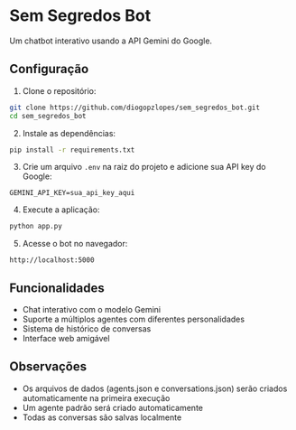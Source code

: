 # Sem Segredos Bot

Um chatbot interativo usando a API Gemini do Google.

## Configuração

1. Clone o repositório:
```bash
git clone https://github.com/diogopzlopes/sem_segredos_bot.git
cd sem_segredos_bot
```

2. Instale as dependências:
```bash
pip install -r requirements.txt
```

3. Crie um arquivo `.env` na raiz do projeto e adicione sua API key do Google:
```
GEMINI_API_KEY=sua_api_key_aqui
```

4. Execute a aplicação:
```bash
python app.py
```

5. Acesse o bot no navegador:
```
http://localhost:5000
```

## Funcionalidades

- Chat interativo com o modelo Gemini
- Suporte a múltiplos agentes com diferentes personalidades
- Sistema de histórico de conversas
- Interface web amigável

## Observações

- Os arquivos de dados (agents.json e conversations.json) serão criados automaticamente na primeira execução
- Um agente padrão será criado automaticamente
- Todas as conversas são salvas localmente
